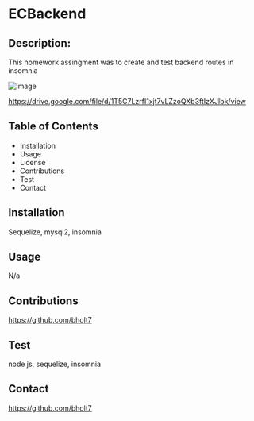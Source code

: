 # ECBackend
## Description:
This homework assingment was to create and test backend routes in insomnia

![image](https://user-images.githubusercontent.com/95454993/161433081-ef5f7fb8-256a-4cab-bee4-c32dd661a004.png)

https://drive.google.com/file/d/1T5C7LzrfI1xjt7vLZzoQXb3ftIzXJIbk/view


## Table of Contents
* Installation
* Usage
* License
* Contributions
* Test
* Contact
## Installation
Sequelize, mysql2, insomnia
## Usage
N/a

## Contributions
https://github.com/bholt7

## Test
node js, sequelize, insomnia

## Contact
https://github.com/bholt7



